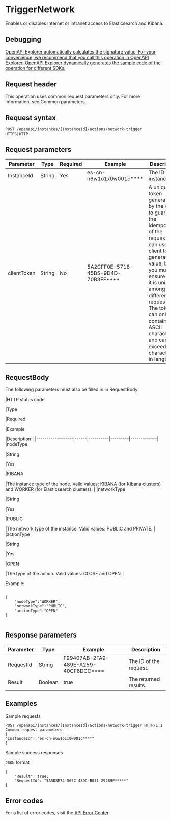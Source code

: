 # TriggerNetwork

Enables or disables Internet or intranet access to Elasticsearch and Kibana.

## Debugging

[OpenAPI Explorer automatically calculates the signature value. For your convenience, we recommend that you call this operation in OpenAPI Explorer. OpenAPI Explorer dynamically generates the sample code of the operation for different SDKs.](https://api.aliyun.com/#product=elasticsearch&api=TriggerNetwork&type=ROA&version=2017-06-13)

## Request header

This operation uses common request parameters only. For more information, see Common parameters.

## Request syntax

```
POST /openapi/instances/[InstanceId]/actions/network-trigger HTTPS|HTTP
```

## Request parameters

|Parameter|Type|Required|Example|Description|
|---------|----|--------|-------|-----------|
|InstanceId|String|Yes|es-cn-n6w1o1x0w001c\*\*\*\*|The ID of the instance. |
|clientToken|String|No|5A2CFF0E-5718-45B5-9D4D-70B3FF\*\*\*\*|A unique token generated by the client to guarantee the idempotency of the request. You can use the client to generate the value, but you must ensure that it is unique among different requests. The token can only contain ASCII characters and cannot exceed 64 characters in length. |

## RequestBody

The following parameters must also be filled in in RequestBody:

|HTTP status code

|Type

|Required

|Example

|Description |
|------------------|------|----------|---------|-------------|
|nodeType

|String

|Yes

|KIBANA

|The instance type of the node. Valid values: KIBANA \(for Kibana clusters\) and WORKER \(for Elasticsearch clusters\). |
|networkType

|String

|Yes

|PUBLIC

|The network type of the instance. Valid values: PUBLIC and PRIVATE. |
|actionType

|String

|Yes

|OPEN

|The type of the action. Valid values: CLOSE and OPEN. |

Example:

```

{
    "nodeType":"WORKER",
    "networkType":"PUBLIC",
    "actionType":"OPEN"
}
            
```

## Response parameters

|Parameter|Type|Example|Description|
|---------|----|-------|-----------|
|RequestId|String|F99407AB-2FA9-489E-A259-40CF6DCC\*\*\*\*|The ID of the request. |
|Result|Boolean|true|The returned results. |

## Examples

Sample requests

```
POST /openapi/instances/[InstanceId]/actions/network-trigger HTTP/1.1
Common request parameters
{
"InstanceId": "es-cn-n6w1o1x0w001c****"
}
```

Sample success responses

`JSON` format

```
{
    "Result": true,
    "RequestId": "5A5D8E74-565C-43DC-B031-29289F*****"
}
```

## Error codes

For a list of error codes, visit the [API Error Center](https://error-center.alibabacloud.com/status/product/elasticsearch).

